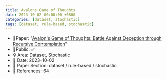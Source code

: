 ```yaml
---
title: Avalons Game of Thoughts
date: 2023-10-02 00:00:00 +0800
categories: [dataset, stochastic]
tags: [dataset, rule-based, stochastic]
---
```


- 📙Paper: "[Avalon's Game of Thoughts: Battle Against Deception through Recursive Contemplation](https://www.semanticscholar.org/paper/Avalon's-Game-of-Thoughts%3A-Battle-Against-Deception-Wang-Liu/b783168c885ecbae0fccdb46ec8e9afd0ef99b7f)"
- 🔑Public: ✅
- ⚲ Area: Dataset, Stochastic
- 📅 Date: 2023-10-02
- 🔎 Paper Section: dataset / rule-based / stochastic
- 📝 References: 64
